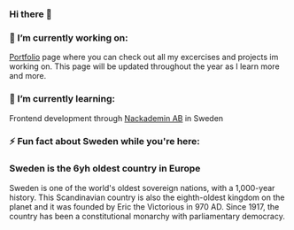 ### Hi there 👋

### 🔭 I’m currently working on:
[Portfolio](https://palutzii.github.io/) page where you can check out all my excercises and projects im working on.
This page will be updated throughout the year as I learn more and more.
 
### 🌱 I’m currently learning: 
Frontend development through [Nackademin AB](https://nackademin.se/utbildningar/frontend-utvecklare/) in Sweden

### ⚡ Fun fact about Sweden while you're here: 
### Sweden is the 6yh oldest country in Europe
Sweden is one of the world's oldest sovereign nations, with a 1,000-year history. This Scandinavian country is also the eighth-oldest kingdom on the planet and it was founded by Eric the Victorious in 970 AD. Since 1917, the country has been a constitutional monarchy with parliamentary democracy.
